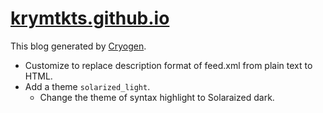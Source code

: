 # [krymtkts.github.io](https://krymtkts.github.io)

This blog generated by [Cryogen](http://cryogenweb.org/).

- Customize to replace description format of feed.xml from plain text to HTML.
- Add a theme `solarized_light`.
  - Change the theme of syntax highlight to Solaraized dark.
